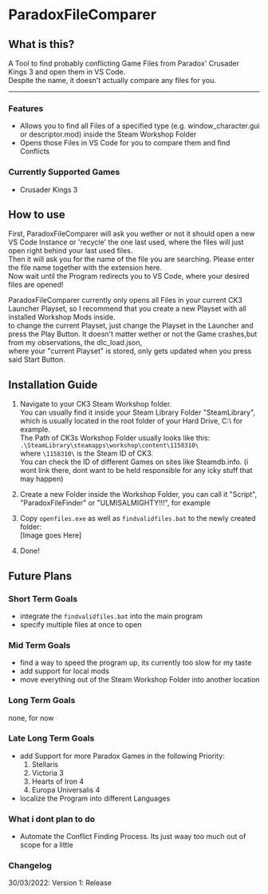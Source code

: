 # ParadoxFileComparer

## What is this?

A Tool to find probably conflicting Game Files from Paradox' Crusader Kings 3 and open them in VS Code.  
Despite the name, it doesn't actually compare any files for you.

---

### Features

* Allows you to find all Files of a specified type (e.g. window_character.gui or descriptor.mod) inside the Steam Workshop Folder
* Opens those Files in VS Code for you to compare them and find Conflicts

### Currently Supported Games

* Crusader Kings 3

## How to use

First, ParadoxFileComparer will ask you wether or not it should open a new VS Code Instance or 'recycle' the one last used, where the files will just open right behind your last used files.  
Then it will ask you for the name of the file you are searching. Please enter the file name together with the extension here.  
Now wait until the Program redirects you to VS Code, where your desired files are opened!

ParadoxFileComparer currently only opens all Files in your current CK3 Launcher Playset, so I recommend that you create a new Playset with all installed Workshop Mods inside.  
to change the current Playset, just change the Playset in the Launcher and press the Play Button. It doesn't matter wether or not the Game crashes,but from my observations, the dlc_load.json,  
where your "current Playset" is stored, only gets updated when you press said Start Button.

## Installation Guide

   1. Navigate to your CK3 Steam Workshop folder.  
   You can usually find it inside your Steam Library Folder "SteamLibrary",  
   which is usually located in the root folder of your Hard Drive, C:\ for example.  
   The Path of CK3s Workshop Folder usually looks like this:
   `.\SteamLibrary\steamapps\workshop\content\1158310\`  
   where `\1158310\` is the Steam ID of CK3.  
   You can check the ID of different Games on sites like
   Steamdb.info. (i wont link there, dont want to be held responsible for any icky stuff that may happen)

   2. Create a new Folder inside the Workshop Folder, you can call it "Script", "ParadoxFileFinder" or "ULMISALMIGHTY!!!", for example

   3. Copy `openfiles.exe` as well as `findvalidfiles.bat` to the newly created folder:  
   [Image goes Here]

   4. Done!

## Future Plans

### Short Term Goals

* integrate the `findvalidfiles.bat` into the main program
* specify multiple files at once to open

### Mid Term Goals

* find a way to speed the program up, its currently too slow for my taste
* add support for local mods
* move everything out of the Steam Workshop Folder into another location

### Long Term Goals

none, for now

### Late Long Term Goals

* add Support for more Paradox Games in the following Priority:
  1. Stellaris
  2. Victoria 3
  3. Hearts of Iron 4
  4. Europa Universalis 4
* localize the Program into different Languages

### What i dont plan to do

* Automate the Conflict Finding Process. Its just waay too much out of scope for a little

### Changelog

30/03/2022: Version 1: Release
